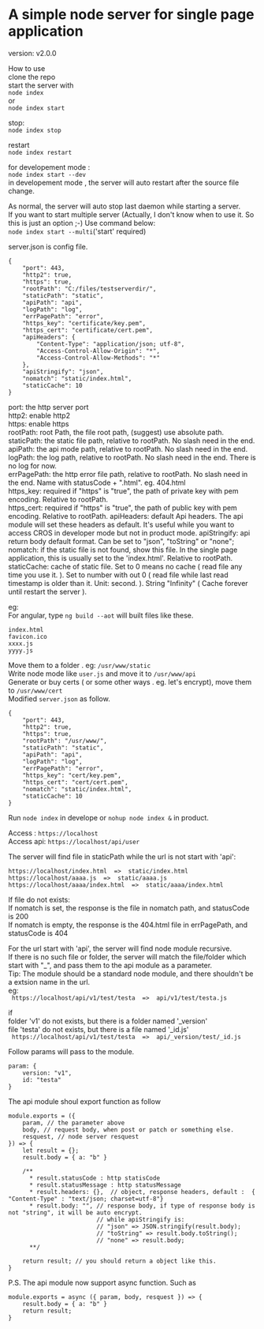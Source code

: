 # A simple node server for single page application #  
version: v2.0.0  
  
How to use  
clone the repo    
start the server with    
` node index `   
or   
` node index start `   


stop:   
` node index stop `   
  
restart  
` node index restart `  

for developement mode :  
` node index start --dev `   
in developement mode , the server will auto restart after the source file change.

As normal, the server will auto stop last daemon while starting a server.  
If you want to start multiple server (Actually, I don't know when to use it. So this is just an option ;-) Use command below:  
` node index start --multi `('start' required)    


  
server.json is config file.  
```  
{  
    "port": 443,  
    "http2": true,  
    "https": true,  
    "rootPath": "C:/files/testserverdir/",  
    "staticPath": "static",  
    "apiPath": "api",  
    "logPath": "log",  
    "errPagePath": "error",  
    "https_key": "certificate/key.pem",  
    "https_cert": "certificate/cert.pem",  
    "apiHeaders": {  
        "Content-Type": "application/json; utf-8",  
        "Access-Control-Allow-Origin": "*",  
        "Access-Control-Allow-Methods": "*"  
    },  
    "apiStringify": "json",  
    "nomatch": "static/index.html",  
    "staticCache": 10  
}  
```  
  
port: the http server port  
http2: enable http2  
https: enable https  
rootPath: root Path, the file root path, (suggest) use absolute path.  
staticPath: the static file path, relative to rootPath. No slash need in the end.  
apiPath: the api mode path, relative to rootPath. No slash need in the end.  
logPath: the log path, relative to rootPath. No slash need in the end. There is no log for now.  
errPagePath: the http error file path, relative to rootPath. No slash need in the end. Name with statusCode + ".html". eg. 404.html  
https_key: required if "https" is "true", the path of private key with pem encoding. Relative to rootPath.  
https_cert: required if "https" is "true", the path of public key with pem encoding. Relative to rootPath.
apiHeaders: default Api headers. The api module will set these headers as default. It's useful while you want to access CROS in developer mode but not in product mode.
apiStringify: api return body default format. Can be set to "json", "toString" or "none";  
nomatch: if the static file is not found, show this file. In the single page application, this is usually set to the 'index.html'. Relative to rootPath.  
staticCache: cache of static file. Set to 0 means no cache ( read file any time you use it. ). Set to number with out 0 ( read file while last read timestamp is older than it. Unit: second. ). String "Infinity" ( Cache forever until restart the server ).  
  
  
eg:  
For angular, type ` ng build --aot ` will built files like these.   
```  
index.html  
favicon.ico  
xxxx.js  
yyyy.js  
```  
  
Move them to a folder . eg: ` /usr/www/static `  
Write node mode like ` user.js ` and move it to ` /usr/www/api `  
Generate or buy certs ( or some other ways . eg. let's encrypt), move them to ` /usr/www/cert `  
Modified ` server.json ` as follow.  
```  
{  
    "port": 443,  
    "http2": true,  
    "https": true,  
    "rootPath": "/usr/www/",  
    "staticPath": "static",  
    "apiPath": "api",  
    "logPath": "log",  
    "errPagePath": "error",  
    "https_key": "cert/key.pem",  
    "https_cert": "cert/cert.pem",  
    "nomatch": "static/index.html",  
    "staticCache": 10  
}  
```  
Run  ` node index ` in develope or ` nohup node index & ` in product.  
  
Access : ` https://localhost `  
Access api: ` https://localhost/api/user `  
   
  
The server will find file in staticPath while the url is not start with 'api':  
```  
https://localhost/index.html  =>  static/index.html  
https://localhost/aaaa.js  =>  static/aaaa.js  
https://localhost/aaaa/index.html  =>  static/aaaa/index.html  
```  
  
If file do not exists:  
    If nomatch is set, the response is the file in nomatch path, and statusCode is 200  
    If nomatch is empty, the response is the 404.html file in errPagePath, and statusCode is 404  

  
For the url start with 'api', the server will find node module recursive.  
If there is no such file or folder, the server will match the file/folder which start with "_", and pass them to the api module as a parameter.  
Tip: The module should be a standard node module, and there shouldn't be a extsion name in the url.  
eg:   
`  https://localhost/api/v1/test/testa  =>  api/v1/test/testa.js  `  
  
if  
    folder 'v1' do not exists, but there is a folder named '_version'  
    file 'testa' do not exists, but there is a file named '_id.js'  
`  https://localhost/api/v1/test/testa  =>  api/_version/test/_id.js  `  
  
Follow params will pass to the module.  
```  
param: {  
    version: "v1",  
    id: "testa"  
}  
```  
  
The api module shoul export function as follow  
```  
module.exports = ({  
    param, // the parameter above  
    body, // request body, when post or patch or something else.  
    resquest, // node server resquest  
}) => {  
    let result = {};
    result.body = { a: "b" }  
  
    /**  
      * result.statusCode : http statisCode  
      * result.statusMessage : http statusMessage  
      * result.headers: {},  // object, response headers, default :  { "Content-Type" : "text/json; charset=utf-8"}  
      * result.body: "", // response body, if type of response body is not "string", it will be auto encrypt. 
                         // while apiStringify is:
                         // "json" => JSON.stringify(result.body);
                         // "toString" => result.body.toString();
                         // "none" => result.body;
      **/  
  
    return result; // you should return a object like this.  
}  
```  
P.S. The api module now support async function. Such as  
  
```  
module.exports = async ({ param, body, resquest }) => {  
    result.body = { a: "b" }  
    return result;  
}  
```  